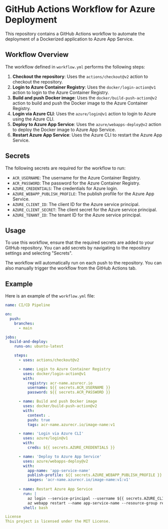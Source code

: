 # GitHub Actions Workflow for Azure Deployment

This repository contains a GitHub Actions workflow to automate the deployment of a Dockerized application to Azure App Service.

## Workflow Overview

The workflow defined in `workflow.yml` performs the following steps:

1. **Checkout the repository**: Uses the `actions/checkout@v2` action to checkout the repository.
2. **Login to Azure Container Registry**: Uses the `docker/login-action@v1` action to login to the Azure Container Registry.
3. **Build and push Docker image**: Uses the `docker/build-push-action@v2` action to build and push the Docker image to the Azure Container Registry.
4. **Login via Azure CLI**: Uses the `azure/login@v1` action to login to Azure using the Azure CLI.
5. **Deploy to Azure App Service**: Uses the `azure/webapps-deploy@v2` action to deploy the Docker image to Azure App Service.
6. **Restart Azure App Service**: Uses the Azure CLI to restart the Azure App Service.

## Secrets

The following secrets are required for the workflow to run:

- `ACR_USERNAME`: The username for the Azure Container Registry.
- `ACR_PASSWORD`: The password for the Azure Container Registry.
- `AZURE_CREDENTIALS`: The credentials for Azure login.
- `AZURE_WEBAPP_PUBLISH_PROFILE`: The publish profile for the Azure App Service.
- `AZURE_CLIENT_ID`: The client ID for the Azure service principal.
- `AZURE_CLIENT_SECRET`: The client secret for the Azure service principal.
- `AZURE_TENANT_ID`: The tenant ID for the Azure service principal.

## Usage

To use this workflow, ensure that the required secrets are added to your GitHub repository. You can add secrets by navigating to the repository settings and selecting "Secrets".

The workflow will automatically run on each push to the repository. You can also manually trigger the workflow from the GitHub Actions tab.

## Example

Here is an example of the `workflow.yml` file:

```yaml
name: CI/CD Pipeline

on:
  push:
    branches:
      - main

jobs:
  build-and-deploy:
    runs-on: ubuntu-latest

    steps:
      - uses: actions/checkout@v2

      - name: Login to Azure Container Registry
        uses: docker/login-action@v1
        with:
          registry: acr-name.azurecr.io
          username: ${{ secrets.ACR_USERNAME }}
          password: ${{ secrets.ACR_PASSWORD }}

      - name: Build and push Docker image
        uses: docker/build-push-action@v2
        with:
          context: .
          push: true
          tags: acr-name.azurecr.io/image-name:v1

      - name: 'Login via Azure CLI'
        uses: azure/login@v1
        with:
          creds: ${{ secrets.AZURE_CREDENTIALS }}

      - name: 'Deploy to Azure App Service'
        uses: azure/webapps-deploy@v2
        with:
          app-name: 'app-service-name'
          publish-profile: ${{ secrets.AZURE_WEBAPP_PUBLISH_PROFILE }}
          images: 'acr-name.azurecr.io/image-name:v1:v1'
      
      - name: Restart Azure App Service
        run: |
          az login --service-principal --username ${{ secrets.AZURE_CLIENT_ID }} --password ${{ secrets.AZURE_CLIENT_SECRET }} --tenant ${{ secrets.AZURE_TENANT_ID }}
          az webapp restart --name app-service-name --resource-group resource-group-name
        shell: bash

License
This project is licensed under the MIT License.
